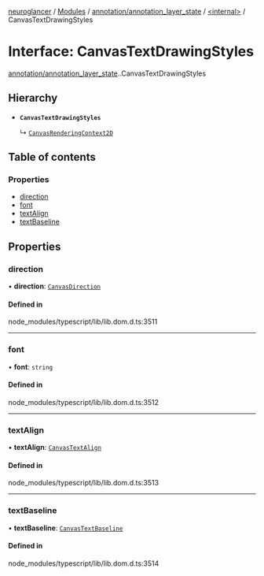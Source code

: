 [neuroglancer](../README.md) / [Modules](../modules.md) / [annotation/annotation\_layer\_state](../modules/annotation_annotation_layer_state.md) / [<internal\>](../modules/annotation_annotation_layer_state._internal_.md) / CanvasTextDrawingStyles

# Interface: CanvasTextDrawingStyles

[annotation/annotation_layer_state](../modules/annotation_annotation_layer_state.md).[<internal>](../modules/annotation_annotation_layer_state._internal_.md).CanvasTextDrawingStyles

## Hierarchy

- **`CanvasTextDrawingStyles`**

  ↳ [`CanvasRenderingContext2D`](annotation_annotation_layer_state._internal_.CanvasRenderingContext2D.md)

## Table of contents

### Properties

- [direction](annotation_annotation_layer_state._internal_.CanvasTextDrawingStyles.md#direction)
- [font](annotation_annotation_layer_state._internal_.CanvasTextDrawingStyles.md#font)
- [textAlign](annotation_annotation_layer_state._internal_.CanvasTextDrawingStyles.md#textalign)
- [textBaseline](annotation_annotation_layer_state._internal_.CanvasTextDrawingStyles.md#textbaseline)

## Properties

### direction

• **direction**: [`CanvasDirection`](../modules/annotation_annotation_layer_state._internal_.md#canvasdirection)

#### Defined in

node_modules/typescript/lib/lib.dom.d.ts:3511

___

### font

• **font**: `string`

#### Defined in

node_modules/typescript/lib/lib.dom.d.ts:3512

___

### textAlign

• **textAlign**: [`CanvasTextAlign`](../modules/annotation_annotation_layer_state._internal_.md#canvastextalign)

#### Defined in

node_modules/typescript/lib/lib.dom.d.ts:3513

___

### textBaseline

• **textBaseline**: [`CanvasTextBaseline`](../modules/annotation_annotation_layer_state._internal_.md#canvastextbaseline)

#### Defined in

node_modules/typescript/lib/lib.dom.d.ts:3514

